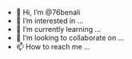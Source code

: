 - 👋 Hi, I’m @76benali
- 👀 I’m interested in ...
- 🌱 I’m currently learning ...
- 💞️ I’m looking to collaborate on ...
- 📫 How to reach me ...

<!---
76benali/76benali is a ✨ special ✨ repository because its `README.md` (this file) appears on your GitHub profile.
You can click the Preview link to take a look at your changes.
--->
